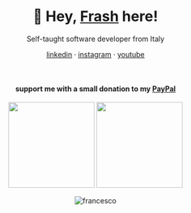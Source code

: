 <h1 align="center">👊 Hey, <a href="">Frash</a> here!</h1>
<p align="center">Self-taught software developer from Italy</p>

<p align="center">
<a href="https://www.linkedin.com/in/francesco-ascenzi-software-developer" target="blank">linkedin</a> &middot; <a href="https://instagram.com/frashenzi" target="blank">instagram</a> &middot; <a href="https://www.youtube.com/@francescoascenzi" target="blank">youtube</a>
</p>
<br>

<h4 align="center">support me with a small donation to my <a href="https://www.paypal.com/donate/?hosted_button_id=QL4PRUX9K9Y6A" target="_blank">PayPal</a></h4>
<p align="center">
  <img height="170" src="https://github-readme-stats.vercel.app/api?username=francesco-ascenzi&hide-border=true" />
  <img height="170" src="https://github-readme-stats.vercel.app/api/top-langs?username=francesco-ascenzi&show_icons=true&locale=en&layout=compact" />
</p>
<p align="center"> <img src="https://komarev.com/ghpvc/?username=francesco-ascenzi&label=Profile%20views&color=0e75b6&style=flat-square" alt="francesco" /> </p>
